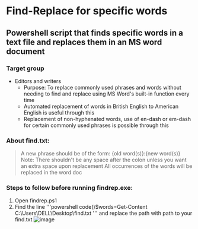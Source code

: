 # Find-Replace for specific words
## Powershell script that finds specific words in a text file and replaces them in an MS word document<br>

### Target group<br>
- Editors and writers
  - Purpose: To replace commonly used phrases and words without needing to find and replace using MS Word's built-in function every time
  - Automated replacement of words in British English to American English is useful through this
  - Replacement of non-hyphenated words, use of en-dash or em-dash for certain commonly used phrases is possible through this

### About find.txt:
> A new phrase should be of the form: {old word(s)}:{new word(s)}
  > Note: There shouldn't be any space after the colon unless you want an extra space upon replacement
> All occurrences of the words will be replaced in the word doc

### Steps to follow before running findrep.exe:
1. Open findrep.ps1
2. Find the line
    '''powershell
    code()$words=Get-Content C:\Users\DELL\Desktop\find.txt
    '''
   and replace the path with path to your find.txt
![image](https://github.com/Vaishnavi502/find-replace/assets/68768878/185451d8-e51e-4aab-8be9-0161915fa4f8)
